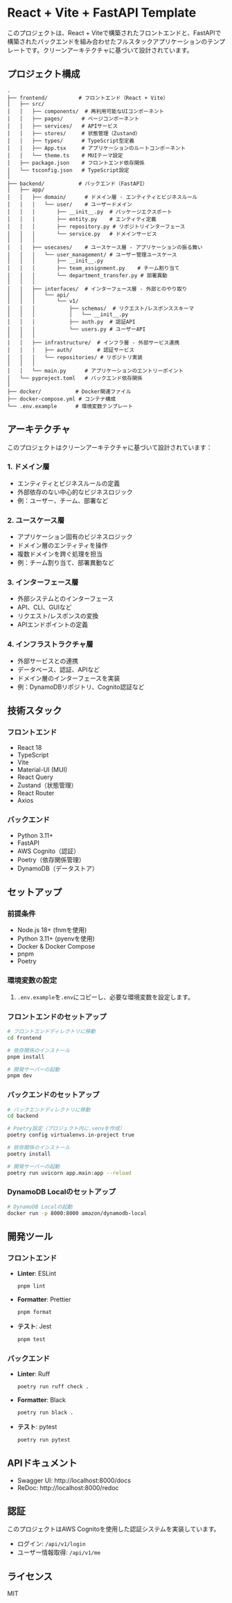 # React + Vite + FastAPI Template

このプロジェクトは、React + Viteで構築されたフロントエンドと、FastAPIで構築されたバックエンドを組み合わせたフルスタックアプリケーションのテンプレートです。クリーンアーキテクチャに基づいて設計されています。

## プロジェクト構成

```
.
├── frontend/          # フロントエンド（React + Vite）
│   ├── src/
│   │   ├── components/  # 再利用可能なUIコンポーネント
│   │   ├── pages/      # ページコンポーネント
│   │   ├── services/   # APIサービス
│   │   ├── stores/     # 状態管理（Zustand）
│   │   ├── types/      # TypeScript型定義
│   │   ├── App.tsx     # アプリケーションのルートコンポーネント
│   │   └── theme.ts    # MUIテーマ設定
│   ├── package.json    # フロントエンド依存関係
│   └── tsconfig.json   # TypeScript設定
│
├── backend/           # バックエンド（FastAPI）
│   ├── app/
│   │   ├── domain/      # ドメイン層 - エンティティとビジネスルール
│   │   │   └── user/    # ユーザードメイン
│   │   │       ├── __init__.py  # パッケージエクスポート
│   │   │       ├── entity.py    # エンティティ定義
│   │   │       ├── repository.py # リポジトリインターフェース
│   │   │       └── service.py   # ドメインサービス
│   │   │
│   │   ├── usecases/    # ユースケース層 - アプリケーションの振る舞い
│   │   │   └── user_management/ # ユーザー管理ユースケース
│   │   │       ├── __init__.py
│   │   │       ├── team_assignment.py    # チーム割り当て
│   │   │       └── department_transfer.py # 部署異動
│   │   │
│   │   ├── interfaces/  # インターフェース層 - 外部とのやり取り
│   │   │   └── api/
│   │   │       └── v1/
│   │   │           ├── schemas/  # リクエスト/レスポンススキーマ
│   │   │           │   └── __init__.py
│   │   │           ├── auth.py  # 認証API
│   │   │           └── users.py # ユーザーAPI
│   │   │
│   │   ├── infrastructure/  # インフラ層 - 外部サービス連携
│   │   │   ├── auth/        # 認証サービス
│   │   │   └── repositories/ # リポジトリ実装
│   │   │
│   │   └── main.py      # アプリケーションのエントリーポイント
│   └── pyproject.toml   # バックエンド依存関係
│
├── docker/           # Docker関連ファイル
├── docker-compose.yml # コンテナ構成
└── .env.example      # 環境変数テンプレート
```

## アーキテクチャ

このプロジェクトはクリーンアーキテクチャに基づいて設計されています：

### 1. ドメイン層
- エンティティとビジネスルールの定義
- 外部依存のない中心的なビジネスロジック
- 例：ユーザー、チーム、部署など

### 2. ユースケース層
- アプリケーション固有のビジネスロジック
- ドメイン層のエンティティを操作
- 複数ドメインを跨ぐ処理を担当
- 例：チーム割り当て、部署異動など

### 3. インターフェース層
- 外部システムとのインターフェース
- API、CLI、GUIなど
- リクエスト/レスポンスの変換
- APIエンドポイントの定義

### 4. インフラストラクチャ層
- 外部サービスとの連携
- データベース、認証、APIなど
- ドメイン層のインターフェースを実装
- 例：DynamoDBリポジトリ、Cognito認証など

## 技術スタック

### フロントエンド
- React 18
- TypeScript
- Vite
- Material-UI (MUI)
- React Query
- Zustand（状態管理）
- React Router
- Axios

### バックエンド
- Python 3.11+
- FastAPI
- AWS Cognito（認証）
- Poetry（依存関係管理）
- DynamoDB（データストア）

## セットアップ

### 前提条件
- Node.js 18+ (fnmを使用)
- Python 3.11+ (pyenvを使用)
- Docker & Docker Compose
- pnpm
- Poetry

### 環境変数の設定
1. `.env.example`を`.env`にコピーし、必要な環境変数を設定します。

### フロントエンドのセットアップ
```bash
# フロントエンドディレクトリに移動
cd frontend

# 依存関係のインストール
pnpm install

# 開発サーバーの起動
pnpm dev
```

### バックエンドのセットアップ
```bash
# バックエンドディレクトリに移動
cd backend

# Poetry設定（プロジェクト内に.venvを作成）
poetry config virtualenvs.in-project true

# 依存関係のインストール
poetry install

# 開発サーバーの起動
poetry run uvicorn app.main:app --reload
```

### DynamoDB Localのセットアップ
```bash
# DynamoDB Localの起動
docker run -p 8000:8000 amazon/dynamodb-local
```

## 開発ツール

### フロントエンド
- **Linter**: ESLint
  ```bash
  pnpm lint
  ```
- **Formatter**: Prettier
  ```bash
  pnpm format
  ```
- **テスト**: Jest
  ```bash
  pnpm test
  ```

### バックエンド
- **Linter**: Ruff
  ```bash
  poetry run ruff check .
  ```
- **Formatter**: Black
  ```bash
  poetry run black .
  ```
- **テスト**: pytest
  ```bash
  poetry run pytest
  ```

## APIドキュメント
- Swagger UI: http://localhost:8000/docs
- ReDoc: http://localhost:8000/redoc

## 認証
このプロジェクトはAWS Cognitoを使用した認証システムを実装しています。
- ログイン: `/api/v1/login`
- ユーザー情報取得: `/api/v1/me`

## ライセンス
MIT

